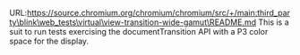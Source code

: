 URL:https://source.chromium.org/chromium/chromium/src/+/main:third_party\blink\web_tests\virtual\view-transition-wide-gamut\README.md
This is a suit to run tests exercising the documentTransition API with a P3
color space for the display.
